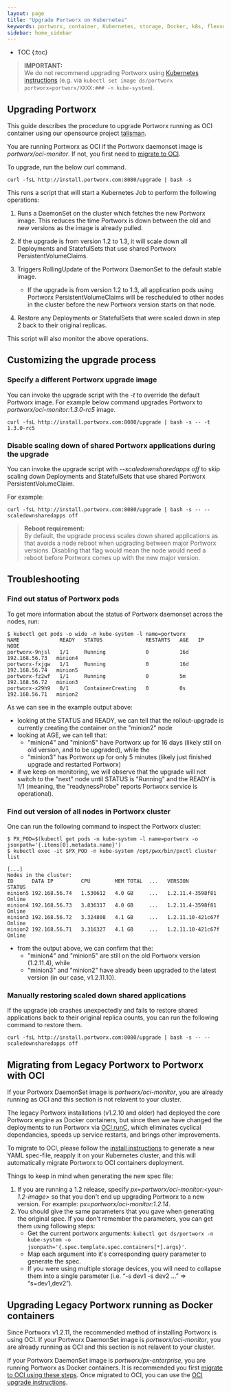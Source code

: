```yaml
---
layout: page
title: "Upgrade Portworx on Kubernetes"
keywords: portworx, container, Kubernetes, storage, Docker, k8s, flexvol, pv, persistent disk
sidebar: home_sidebar
---
```


* TOC
{:toc}


>**IMPORTANT:**<br/>We do not recommend upgrading Portworx using [Kubernetes instructions](https://kubernetes.io/docs/tasks/manage-daemon/update-daemon-set/) (e.g. via `kubectl set image ds/portworx portworx=portworx/XXXX:### -n kube-system`).

<a name="oci-upgrade"></a>
## Upgrading Portworx

This guide describes the procedure to upgrade Portworx running as OCI container using our opensource project [talisman](https://github.com/portworx/talisman).

You are running Portworx as OCI if the Portworx daemonset image is _portworx/oci-monitor_. If not, you first need to [migrate to OCI](/scheduler/kubernetes/upgrade.html#docker-to-oci).

To upgrade, run the below curl command.

```
curl -fsL http://install.portworx.com:8080/upgrade | bash -s 
```

This runs a script that will start a Kubernetes Job to perform the following operations:

1. Runs a DaemonSet on the cluster which fetches the new Portworx image. This reduces the time Portworx is down between the old and new versions as the image is already pulled.

2. If the upgrade is from version 1.2 to 1.3, it will scale down all Deployments and StatefulSets that use shared Portworx PersistentVolumeClaims.

3. Triggers RollingUpdate of the Portworx DaemonSet to the default stable image.
    * If the upgrade is from version 1.2 to 1.3, all application pods using Portworx PersistentVolumeClaims will be rescheduled to other nodes in the cluster before the new Portworx version starts on that node.

4. Restore any Deployments or StatefulSets that were scaled down in step 2 back to their original replicas.

This script will also monitor the above operations.

## Customizing the upgrade process

### Specify a different Portworx upgrade image

You can invoke the upgrade script with the _-t_ to override the default Portworx image.
For example below command upgrades Portworx to _portworx/oci-monitor:1.3.0-rc5_ image.

```
curl -fsL http://install.portworx.com:8080/upgrade | bash -s -- -t 1.3.0-rc5
```

### Disable scaling down of shared Portworx applications during the upgrade

You can invoke the upgrade script with _--scaledownsharedapps off_ to skip scaling down Deployments and StatefulSets that use shared Portworx PersistentVolumeClaim.

For example:
```
curl -fsL http://install.portworx.com:8080/upgrade | bash -s -- --scaledownsharedapps off
```
>**Reboot requirement:**<br/>By default, the upgrade process scales down shared applications as that avoids a node reboot when upgrading between major Portworx versions. Disabling that flag would mean the node would need a reboot before Portworx comes up with the new major version.

## Troubleshooting

### Find out status of Portworx pods

To get more information about the status of Portworx daemonset across the nodes, run:

```
$ kubectl get pods -o wide -n kube-system -l name=portworx
NAME             READY   STATUS              RESTARTS   AGE   IP              NODE
portworx-9njsl   1/1     Running             0          16d   192.168.56.73   minion4
portworx-fxjgw   1/1     Running             0          16d   192.168.56.74   minion5
portworx-fz2wf   1/1     Running             0          5m    192.168.56.72   minion3
portworx-x29h9   0/1     ContainerCreating   0          0s    192.168.56.71   minion2
```

As we can see in the example output above:

* looking at the STATUS and READY, we can tell that the rollout-upgrade is currently creating the container on the "minion2" node
* looking at AGE, we can tell that:
   - "minion4" and "minion5" have Portworx up for 16 days (likely still on old version, and to be upgraded), while the
   - "minion3" has Portworx up for only 5 minutes (likely just finished upgrade and restarted Portworx)
* if we keep on monitoring, we will observe that the upgrade will not switch to the "next" node until STATUS is "Running" and the READY is 1/1 (meaning, the "readynessProbe" reports Portworx service is operational).

### Find out version of all nodes in Portworx cluster

One can run the following command to inspect the Portworx cluster:

```
$ PX_POD=$(kubectl get pods -n kube-system -l name=portworx -o jsonpath='{.items[0].metadata.name}')
$ kubectl exec -it $PX_POD -n kube-system /opt/pwx/bin/pxctl cluster list

[...]
Nodes in the cluster:
ID      DATA IP         CPU        MEM TOTAL  ...   VERSION             STATUS
minion5 192.168.56.74   1.530612   4.0 GB     ...   1.2.11.4-3598f81    Online
minion4 192.168.56.73   3.836317   4.0 GB     ...   1.2.11.4-3598f81    Online
minion3 192.168.56.72   3.324808   4.1 GB     ...   1.2.11.10-421c67f   Online
minion2 192.168.56.71   3.316327   4.1 GB     ...   1.2.11.10-421c67f   Online
```
* from the output above, we can confirm that the:
   - "minion4" and "minion5" are still on the old Portworx version (1.2.11.4), while
   - "minion3" and "minion2" have already been upgraded to the latest version (in our case, v1.2.11.10).


### Manually restoring scaled down shared applications

If the upgrade job crashes unexpectedly and fails to restore shared applications back to their original replica counts, you can run the following command to restore them.

```
curl -fsL http://install.portworx.com:8080/upgrade | bash -s -- --scaledownsharedapps off
```

<a name="docker-to-oci"></a>
## Migrating from Legacy Portworx to Portworx with OCI

If your Portworx DaemonSet image is _portworx/oci-monitor_, you are already running as OCI and this section is not relavent to your cluster.

The legacy Portworx installations (v1.2.10 and older) had deployed the core Portworx engine as Docker containers, but since then we have changed the deployments to run Portworx via [OCI runC](/runc/index.html), which eliminates cyclical dependancies, speeds up service restarts, and brings other improvements.

To migrate to OCI, please follow the [install instructions](/scheduler/kubernetes/install.html) to generate a new YAML spec-file, reapply it on your Kubernetes cluster, and this will automatically migrate Portworx to OCI containers deployment.

Things to keep in mind when generating the new spec file:

1. If you are running a 1.2 release, specify _px=portworx/oci-monitor:\<your-1.2-image>_ so that you don't end up upgrading Portworx to a new version. For example: _px=portworx/oci-monitor:1.2.14_.
2. You should give the same parameters that you gave when generating the original spec. If you don't remember the parameters, you can get them using following steps:
    * Get the current portworx arguments: `kubectl get ds/portworx -n kube-system -o jsonpath='{.spec.template.spec.containers[*].args}'`.
    * Map each argument into it's corresponding query parameter to generate the spec.
    * If you were using multiple storage devices, you will need to collapse them into a single parameter (i.e. “-s dev1 -s dev2 …” => “s=dev1,dev2”).

## Upgrading Legacy Portworx running as Docker containers

Since Portworx v1.2.11, the recommended method of installing Portworx is using OCI. If your Portworx DaemonSet image is _portworx/oci-monitor_, you are already running as OCI and this section is not relavent to your cluster.

If your Portworx DaemonSet image is _portworx/px-enterprise_, you are running Portworx as Docker containers. It is recommended you first [migrate to OCI using these steps](/scheduler/kubernetes/upgrade.html#docker-to-oci). Once migrated to OCI, you can use the [OCI upgrade instructions](/scheduler/kubernetes/upgrade.html#oci-upgrade).